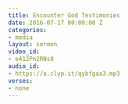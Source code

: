 ```yaml
---
title: Encounter God Testimonies
date: 2016-07-17 00:00:00 Z
categories:
- media
layout: sermon
video_id:
- e412Pn2RNs8
audio_id:
- https://a.clyp.it/qybfgaa3.mp3
verses:
- none
---
```


